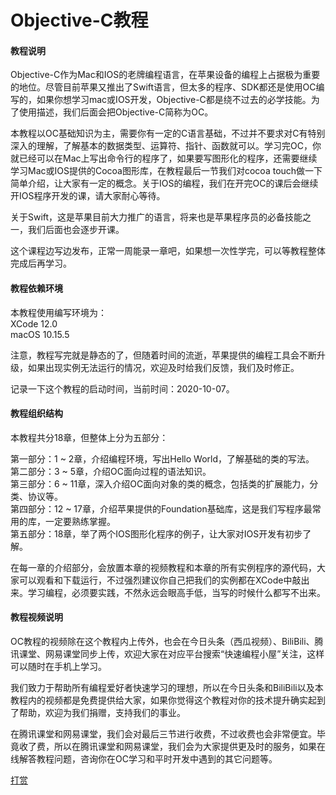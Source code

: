 # Objective-C教程

#### 教程说明
Objective-C作为Mac和IOS的老牌编程语言，在苹果设备的编程上占据极为重要的地位。尽管目前苹果又推出了Swift语言，但太多的程序、SDK都还是使用OC编写的，如果你想学习mac或IOS开发，Objective-C都是绕不过去的必学技能。为了使用描述，我们后面会把Objective-C简称为OC。

本教程以OC基础知识为主，需要你有一定的C语言基础，不过并不要求对C有特别深入的理解，了解基本的数据类型、运算符、指针、函数就可以。学习完OC，你就已经可以在Mac上写出命令行的程序了，如果要写图形化的程序，还需要继续学习Mac或IOS提供的Cocoa图形库，在教程最后一节我们对cocoa touch做一下简单介绍，让大家有一定的概念。关于IOS的编程，我们在开完OC的课后会继续开IOS程序开发的课，请大家耐心等待。

关于Swift，这是苹果目前大力推广的语言，将来也是苹果程序员的必备技能之一，我们后面也会逐步开课。

这个课程边写边发布，正常一周能录一章吧，如果想一次性学完，可以等教程整体完成后再学习。


#### 教程依赖环境
本教程使用编写环境为：  
XCode 12.0  
macOS 10.15.5

注意，教程写完就是静态的了，但随着时间的流逝，苹果提供的编程工具会不断升级，如果出现实例无法运行的情况，欢迎及时给我们反馈，我们及时修正。

记录一下这个教程的启动时间，当前时间：2020-10-07。

#### 教程组织结构
本教程共分18章，但整体上分为五部分：

第一部分：1 ~ 2章，介绍编程环境，写出Hello World，了解基础的类的写法。  
第二部分：3 ~ 5章，介绍OC面向过程的语法知识。  
第三部分：6 ~ 11章，深入介绍OC面向对象的类的概念，包括类的扩展能力，分类、协议等。  
第四部分：12 ~ 17章，介绍苹果提供的Foundation基础库，这是我们写程序最常用的库，一定要熟练掌握。  
第五部分：18章，举了两个IOS图形化程序的例子，让大家对IOS开发有初步了解。  

在每一章的介绍部分，会放置本章的视频教程和本章的所有实例程序的源代码，大家可以观看和下载运行，不过强烈建议你自己把我们的实例都在XCode中敲出来。学习编程，必须要实践，不然永远会眼高手低，当写的时候什么都写不出来。

#### 教程视频说明
OC教程的视频除在这个教程内上传外，也会在今日头条（西瓜视频）、BiliBili、腾讯课堂、网易课堂同步上传，欢迎大家在对应平台搜索“快速编程小屋”关注，这样可以随时在手机上学习。

我们致力于帮助所有编程爱好者快速学习的理想，所以在今日头条和BiliBili以及本教程内的视频都是免费提供给大家，如果你觉得这个教程对你的技术提升确实起到了帮助，欢迎为我们捐赠，支持我们的事业。

在腾讯课堂和网易课堂，我们会对最后三节进行收费，不过收费也会非常便宜。毕竟收了费，所以在腾讯课堂和网易课堂，我们会为大家提供更及时的服务，如果在线解答教程问题，咨询你在OC学习和平时开发中遇到的其它问题等。

[打赏](../include/donate.md ':include')
